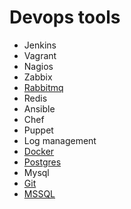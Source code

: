 # Devops tools 

* Jenkins
* Vagrant
* Nagios
* Zabbix
* [Rabbitmq](https://github.com/dirakx/Rabbitmq)
* Redis
* Ansible
* Chef
* Puppet
* Log management
* [Docker](https://github.com/dirakx/Docker)
* [Postgres](https://github.com/dirakx/Postgres)
* Mysql
* [Git](https://github.com/dirakx/Git)
* [MSSQL](https://github.com/dirakx/Mssql)








